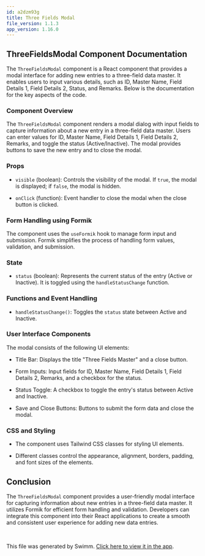 ```yaml
---
id: a2dzm93g
title: Three Fields Modal
file_version: 1.1.3
app_version: 1.16.0
---
```


## **ThreeFieldsModal Component Documentation**

The `ThreeFieldsModal` component is a React component that provides a modal interface for adding new entries to a three-field data master. It enables users to input various details, such as ID, Master Name, Field Details 1, Field Details 2, Status, and Remarks. Below is the documentation for the key aspects of the code.

### **Component Overview**

The `ThreeFieldsModal` component renders a modal dialog with input fields to capture information about a new entry in a three-field data master. Users can enter values for ID, Master Name, Field Details 1, Field Details 2, Remarks, and toggle the status (Active/Inactive). The modal provides buttons to save the new entry and to close the modal.

### **Props**

*   `visible` (boolean): Controls the visibility of the modal. If `true`, the modal is displayed; if `false`, the modal is hidden.

*   `onClick` (function): Event handler to close the modal when the close button is clicked.

### **Form Handling using Formik**

The component uses the `useFormik` hook to manage form input and submission. Formik simplifies the process of handling form values, validation, and submission.

### **State**

*   `status` (boolean): Represents the current status of the entry (Active or Inactive). It is toggled using the `handleStatusChange` function.

### **Functions and Event Handling**

*   `handleStatusChange()`: Toggles the `status` state between Active and Inactive.

### **User Interface Components**

The modal consists of the following UI elements:

*   Title Bar: Displays the title "Three Fields Master" and a close button.

*   Form Inputs: Input fields for ID, Master Name, Field Details 1, Field Details 2, Remarks, and a checkbox for the status.

*   Status Toggle: A checkbox to toggle the entry's status between Active and Inactive.

*   Save and Close Buttons: Buttons to submit the form data and close the modal.

### **CSS and Styling**

*   The component uses Tailwind CSS classes for styling UI elements.

*   Different classes control the appearance, alignment, borders, padding, and font sizes of the elements.

## **Conclusion**

The `ThreeFieldsModal` component provides a user-friendly modal interface for capturing information about new entries in a three-field data master. It utilizes Formik for efficient form handling and validation. Developers can integrate this component into their React applications to create a smooth and consistent user experience for adding new data entries.

<br/>

This file was generated by Swimm. [Click here to view it in the app](https://app.swimm.io/repos/Z2l0aHViJTNBJTNBU3lzdGVjaEhSTSUzQSUzQU11a3RhUGF0aWw=/docs/a2dzm93g).
